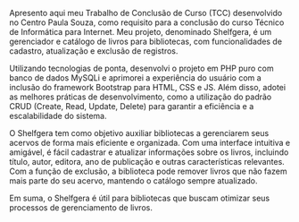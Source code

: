 Apresento aqui meu Trabalho de Conclusão de Curso (TCC) desenvolvido no Centro Paula Souza, como requisito para a conclusão do curso Técnico de Informática para Internet. Meu projeto, denominado Shelfgera, é um gerenciador e catálogo de livros para bibliotecas, com funcionalidades de cadastro, atualização e exclusão de registros.

Utilizando tecnologias de ponta, desenvolvi o projeto em PHP puro com banco de dados MySQLi e aprimorei a experiência do usuário com a inclusão do framework Bootstrap para HTML, CSS e JS. Além disso, adotei as melhores práticas de desenvolvimento, como a utilização do padrão CRUD (Create, Read, Update, Delete) para garantir a eficiência e a escalabilidade do sistema.

O Shelfgera tem como objetivo auxiliar bibliotecas a gerenciarem seus acervos de forma mais eficiente e organizada. Com uma interface intuitiva e amigável, é fácil cadastrar e atualizar informações sobre os livros, incluindo título, autor, editora, ano de publicação e outras características relevantes. Com a função de exclusão, a biblioteca pode remover livros que não fazem mais parte do seu acervo, mantendo o catálogo sempre atualizado.

Em suma, o Shelfgera é útil para bibliotecas que buscam otimizar seus processos de gerenciamento de livros.
